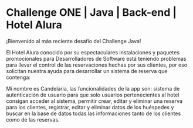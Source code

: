 # Challenge ONE | Java | Back-end | Hotel Alura
¡Bienvenido al más reciente desafío del Challenge Java!

El Hotel Alura conocido por su espectaculares instalaciones y paquetes promocionales para Desarrolladores de Software está teniendo problemas para llevar el control de las reservaciones hechas por sus clientes, por eso solicitan nuestra ayuda para desarrollar un sistema de reserva que contenga:


Mi nombre es Candelaria, las funcionalidades de la app son: sistema de autenticación de usuario para que solo usuarios pertenecientes al hotel consigan acceder al sistema, permitir crear, editar y eliminar una reserva para los clientes, registrar, editar y eliminar datos de los huéspedes y buscar en la base de datos todas las informaciones tanto de los clientes como de las reservas.

